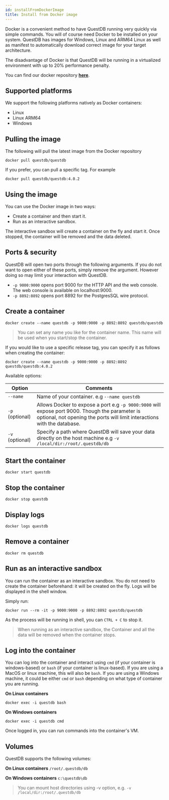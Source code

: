 ```yaml
---
id: installFromDockerImage
title: Install from Docker image
---
```


Docker is a convenient method to have QuestDB running very quickly via simple commands. You will of course need Docker
to be installed on your system. QuestDB has images for Windows, Linux and ARM64 Linux as well as manifest to automatically
download correct image for your target architecture.

The disadvantage of Docker is that QuestDB will be running in a virtualized environment with up to 20% performance penalty.

You can find our docker repository **<a href="https://hub.docker.com/r/questdb/questdb" target="_blank">here</a>**.

## Supported platforms

We support the following platforms natively as Docker containers:
- Linux
- Linux ARM64
- Windows

## Pulling the image
The following will pull the latest image from the Docker repository
```shell script
docker pull questdb/questdb
```

If you prefer, you can pull a specific tag. For example
```shell script
docker pull questdb/questdb:4.0.2
```

## Using the image
You can use the Docker image in two ways:
- Create a container and then start it.
- Run as an interactive sandbox.

The interactive sandbox will create a container on the fly and start it. Once stopped, the container will be 
removed and the data deleted. 

## Ports & security

QuestDB will open two ports through the following arguments.
If you do not want to open either of these ports, simply remove the 
argument. However doing so may limit your interaction with QuestDB.

- `-p 9000:9000` opens port 9000 for the HTTP API and the web console. The web console is available on localhost:9000.
- `-p 8892:8892` opens port 8892 for the PostgresSQL wire protocol.

## Create a container

```shell script
docker create --name questdb -p 9000:9000 -p 8892:8892 questdb/questdb
```

> You can set any name you like for the container name. This name will be used when you start/stop the container.

If you would like to use a specific release tag, you can specify it as follows when creating the container:

```shell script
docker create --name questdb -p 9000:9000 -p 8892:8892 questdb/questdb:4.0.2
```

Available options:

<table class="alt">
<thead>

<th>Option</th>
<th>Comments</th>

</thead>
<tbody>
<tr>
<td><code>--name</code></td>
<td>Name of your container. e.g <code>--name questdb</code></td>
</tr>
<tr>
<td><code>-p</code> (optional)</td>
<td>Allows Docker to expose a port e.g <code>-p 9000:9000</code> will expose port 9000.
Though the parameter is optional, not opening the ports will limit interactions with the database.</td>
</tr>
<tr>
<td><code>-v</code> (optional)</td>
<td>Specify a path where QuestDB will save your data directly on the host machine e.g <code>-v /local/dir:/root/.questdb/db</code></td>
</tr>
</tbody>
</table>

## Start the container
```shell script
docker start questdb
```

## Stop the container
```shell script
docker stop questdb
```

## Display logs
```shell script
docker logs questdb
```

## Remove a container
```shell script
docker rm questdb
```

## Run as an interactive sandbox

You can run the container as an interactive sandbox. You do not need to create the
container beforehand: it will be created on the fly. Logs will be displayed 
in the shell window.

Simply run:
```shell script
docker run --rm -it -p 9000:9000 -p 8892:8892 questdb/questdb
```

As the process will be running in shell, you can `CTRL + C` to stop it.

> When running as an interactive sandbox, the Container and all the data will be removed when
>the container stops. 

## Log into the container

You can log into the container and interact using `cmd` (if your container is windows-based) or `bash` 
(if your container is linux-based). If you are using a MacOS or linux machine, this will also be `bash`. If you
are using a Windows machine, it could be either `cmd` or `bash` depending on what type of container you
are running.

**On Linux containers**
```shell script
docker exec -i questdb bash
```

**On Windows containers**
```shell script
docker exec -i questdb cmd
```

Once logged in, you can run commands into the container's VM.

## Volumes

QuestDB supports the following volumes:

**On Linux containers**
`/root/.questdb/db` 
 
**On Windows containers**
`c:\questdb\db` 

> You can mount host directories using -v option, e.g.
>`-v /local/dir:/root/.questdb/db`

